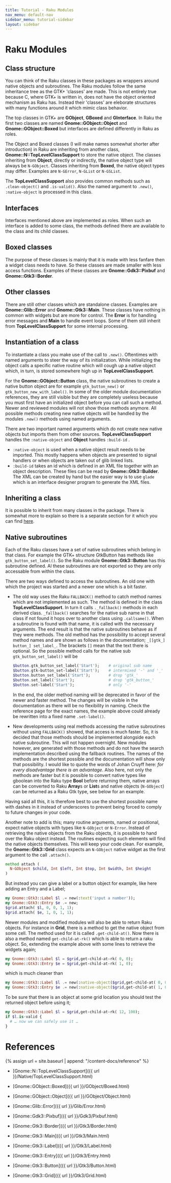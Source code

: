 ```yaml
---
title: Tutorial - Raku Modules
nav_menu: default-nav
sidebar_menu: tutorial-sidebar
layout: sidebar
---
```

# Raku Modules

## Class structure

You can think of the Raku classes in these packages as wrappers around native objects and subroutines. The Raku modules follow the same inheritance tree as the GTK+ 'classes' are made. This is not entirely true because C, where GTK+ is written in, does not have the object oriented mechanism as Raku has. Instead their 'classes' are eleborate structures with many functions around it which mimic class behavior.

The top classes in GTK+ are **GObject**, **GBoxed** and **GInterface**. In Raku the first two classes are named **Gnome::GObject::Object** and **Gnome::GObject::Boxed** but interfaces are defined differently in Raku as roles.

The Object and Boxed classes (I will make names somewhat shorter after introduction) in Raku are inheriting from another class, **Gnome::N::TopLevelClassSupport** to store the native object. The classes inheriting from **Object**, directly or indirectly, the native object type will always be `N-GObject`. Classes inheriting from **Boxed**, the native object types may differ. Examples are `N-GError`, `N-GList` or `N-GSList`.

The **TopLevelClassSupport** also provides common methods such as `.clean-object()` and `.is-valid()`. Also the named argument to `.new()`, `:native-object` is processed in this class.


## Interfaces

Interfaces mentioned above are implemented as roles. When such an interface is added to some class, the methods defined there are available to the class and its child classes.


## Boxed classes

The purpose of these classes is mainly that it is made with less fanfare then a widget class needs to have. So these classes are made smaller with less access functions. Examples of these classes are **Gnome::Gdk3::Pixbuf** and **Gnome::Gtk3::Border**.


## Other classes

There are still other classes which are standalone classes. Examples are **Gnome::Glib::Error** and  **Gnome::Gtk3::Main**. These classes have nothing in common with widgets but are more for control. The **Error** is for handling error messages and **Main** to handle event loops. Some of them still inherit from **TopLevelClassSupport** for some internal processing.


## Instantiation of a class

To instantiate a class you make use of the call to `.new()`. Oftentimes with named arguments to steer the way of its initialization. While initializing the object calls a specific native routine which will cough up a native object which, in turn, is stored somewhere high up in **TopLevelClassSupport**.

For the **Gnome::GObject::Button** class, the native subroutines to create a native button object are for example `gtk_button_new()` or `gtk_button_new_with_label()`. In some of the older module documentation references, they are still visible but they are completely useless because you must first have an initialized object before you can call such a method.
Newer and reviewed modules will not show those methods anymore. All possible methods creating new native objects will be handled by the modules `.new()` methods using named arguments.

There are two important named arguments which do not create new native objects but imports them from other sources. **TopLevelClassSupport** handles the `:native-object` and **Object** handles `:build-id` <!--TODO ref counting?? -->.
* `:native-object` is used when a native object result needs to be imported. This mostly happens when objects are presented to signal handlers or when objects are taken out of glib linked lists.
* `:build-id` takes an id which is defined in an XML file together with an object description. These files can be read by **Gnome::Gtk3::Builder**. The XML can be created by hand but the easier way is to use `glade` which is an interface designer program to generate the XML files.


## Inheriting a class

It is possible to inherit from many classes in the package. There is somewhat more to explain so there is a separate section for it which you can find [here](inheriting.html).


## Native subroutines

Each of the Raku classes have a set of native subroutines which belong in that class. For example the GTK+ structure GtkButton has methods like `gtk_button_set_label()`. So the Raku module **Gnome::Gtk3::Button** has this subroutine defined. Al these subroutines are not exported so they are only accessable from within the class.

There are two ways defined to access the subroutines. An old one with which the project was started and a newer one which is a bit faster.
* The old way uses the Raku `FALLBACK()` method to catch method names which are not implemented as such. The method is defined in the class **TopLevelClassSupport**. In turn it calls `._fallback()` methods in each derived class. `_fallback()` searches for the native sub name in that class if not found it hops over to another class using `.callsame()`. When a subroutine is found with that name, it is called with the necessary arguments. The end result is that the native subroutines behave as if they were methods.
  The old method has the possibility to accept several method names and are shown as follows in the documentation; `_[[gtk_] button_] set_label_`. The brackets `[]` mean that the text there is optional. So the possible method calls for the native sub `gtk_button_set_label()` will be
  ```raku
  $button.gtk_button_set_label('Start');    # original sub name
  $button.gtk-button_set-label('Start');    # intermixed '-' and '_'
  $button.button_set_label('Start');        # drop 'gtk_'
  $button.set_label('Start');               # drop 'gtk_button_'
  $button.set-label('Start');               # only '-'
  ```
  In the end, the older method naming will be deprecated in favor of the newer and faster method. The changes will be visible in the documentation as there will be no flexibility in naming. Check the reference page for the exact names, the example above could already be rewritten into a fixed name `.set-label()`.

* New developments using real methods accessing the native subroutines without using `FALLBACK()` showed, that access is much faster. So, it is decided that those methods should be implemented alongside each native subroutine. This will not happen overnight. New modules however, are generated with those methods and do not have the search implementation described using the fallback routines. The names of the methods are the shortest possible and the documentation will show only that possibility.
  I would like to quote the words of Johan Cruyff here: _for every disadvantage there is an advantage_. Also here, not only the methods are faster but it is possible to convert native types like gboolean into the Raku type **Bool** before returning them, native arrays can be converted to Raku **Array**s or **List**s and native objects (`N-GObject`) can be returned as a Raku Gtk type, see below for an example.

Having said all this, it is therefore best to use the shortest possible name with dashes in it instead of underscores to prevent being forced to comply to future changes in your code.

Another note to add is this; many routine arguments, named or positional, expect native objects with types like `N-GObject` or `N-Error`. Instead of retrieving the native objects from the Raku objects, it is possible to hand over the Raku object instead. The routines expecting such elements will find the native objects themselves. This will keep your code clean. For example, the **Gnome::Gtk3::Grid** class expects an `N-GObject` native widget as the first argument to the call `.attach()`.

```raku
method attach (
  N-GObject $child, Int $left, Int $top, Int $width, Int $height
)
```

But instead you can give a label or a button object for example, like here adding an Entry and a Label;
```raku
my Gnome::Gtk3::Label $l .= new(:text('input a number'));
my Gnome::Gtk3::Entry $e .= new;
$grid.attach( $l, 0, 0, 1, 1);
$grid.attach( $e, 1, 0, 1, 1);
```

Newer modules and modified modules will also be able to return Raku objects. For instance in **Grid**, there is a method to get the native object from some cell. The method used for it is called `.get-child-at()`. Now there is also a method named `get-child-at-rk()` which is able to return a raku object. So, extending the example above with some lines to retrieve the widgets again;

```raku
my Gnome::Gtk3::Label $l = $grid,get-child-at-rk( 0, 0);
my Gnome::Gtk3::Entry $e = $grid,get-child-at-rk( 1, 0);
```

which is much cleaner than
```raku
my Gnome::Gtk3::Label $l .= new(:native-object($grid,get-child-at( 0, 0));
my Gnome::Gtk3::Entry $e .= new(:native-object($grid,get-child-at( 1, 0));
```

To be sure that there is an object at some grid location you should test the returned object before using it;
```raku
my Gnome::Gtk3::Label $l = $grid,get-child-at-rk( 12, 100);
if $l.is-valid {
  # … now we can safely use it …
}
```

# References
{% assign url = site.baseurl | append: "/content-docs/reference" %}
* [Gnome::N::TopLevelClassSupport]({{ url }}/Native/TopLevelClassSupport.html)

* [Gnome::GObject::Boxed]({{ url }}/GObject/Boxed.html)
* [Gnome::GObject::Object]({{ url }}/GObject/Object.html)

* [Gnome::Glib::Error]({{ url }}/Glib/Error.html)

* [Gnome::Gdk3::Pixbuf]({{ url }}/Gdk3/Pixbuf.html)

* [Gnome::Gtk3::Border]({{ url }}/Gtk3/Border.html)
* [Gnome::Gtk3::Main]({{ url }}/Gtk3/Main.html)
* [Gnome::Gtk3::Label]({{ url }}/Gtk3/Label.html)
* [Gnome::Gtk3::Entry]({{ url }}/Gtk3/Entry.html)
* [Gnome::Gtk3::Button]({{ url }}/Gtk3/Button.html)
* [Gnome::Gtk3::Grid]({{ url }}/Gtk3/Grid.html)
